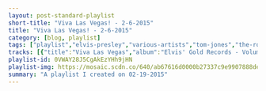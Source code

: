 ```yaml
---
layout: post-standard-playlist
short-title: "Viva Las Vegas! - 2-6-2015"
title: "Viva Las Vegas! - 2-6-2015"
category: [blog, playlist]
tags: ["playlist","elvis-presley","various-artists","tom-jones","the-rolling-stones","ohio-express","frank-sinatra","three-dog-night","tom-jones","julie-andrews,-charmian-carr,-heather-menzies,-nicholas-hammond,-duane-chase,-angela-cartwright,-debbie-turner,-kym-karath","louis-prima","dean-martin","rosemary-clooney","johnny-mathis","kay-starr","louis-prima","louis-prima","the-ratpack-crooners","elvis-presley","quincy-jones","david-holmes","claude-debussy,-philadelphia-orchestra,-eugene-ormandy"]
tracks: [{"title":"Viva Las Vegas","album":"Elvis' Gold Records - Volume 4","artists":"Elvis Presley"},{"title":"Luck Be A Lady Tonight","album":"Guys And Dolls","artists":"Various Artists"},{"title":"It's Not Unusual","album":"The Best Of Tom Jones 20th Century Masters The Millennium Collection","artists":"Tom Jones"},{"title":"Jumpin' Jack Flash - Mono Version","album":"Hot Rocks (1964-1971)","artists":"The Rolling Stones"},{"title":"Yummy Yummy Yummy (Re-Recorded)","album":"100 '50s & '60s Hits","artists":"Ohio Express"},{"title":"You're Getting To Be A Habit With Me - Remastered 1998","album":"Songs For Swingin' Lovers! (Remastered)","artists":"Frank Sinatra"},{"title":"Mama Told Me Not To Come","album":"We Are Marshall Soundtrack","artists":"Three Dog Night"},{"title":"She's A Lady","album":"Gold (1965 - 1975)","artists":"Tom Jones"},{"title":"My Favorite Things (Reprise)","album":"The Sound Of Music - 45th Anniversary Edition","artists":"Julie Andrews, Charmian Carr, Heather Menzies, Nicholas Hammond, Duane Chase, Angela Cartwright, Debbie Turner, Kym Karath"},{"title":"Just A Gigolo","album":"The Very Best Of Las Vegas","artists":"Louis Prima"},{"title":"Memories Are Made of This","album":"The Very Best Of Las Vegas","artists":"Dean Martin"},{"title":"Mambo Italiano","album":"The Very Best Of Las Vegas","artists":"Rosemary Clooney"},{"title":"Wonderful! Wonderful!","album":"The Very Best Of Las Vegas","artists":"Johnny Mathis"},{"title":"Wheel Of Fortune","album":"The Very Best Of Las Vegas","artists":"Kay Starr"},{"title":"Oh Marie","album":"The Very Best Of Las Vegas","artists":"Louis Prima"},{"title":"Jump, Jive, An’ Wail","album":"The Very Best Of Las Vegas","artists":"Louis Prima"},{"title":"Papa Loves Mambo","album":"40 - Worlds Greatest Swing – The only Ratpack Lounge Crooners Album to watch girls by...","artists":"The Ratpack Crooners"},{"title":"A Little Less Conversation","album":"Ocean's Eleven (Music from the Motion Picture)","artists":"Elvis Presley"},{"title":"Blues in the Night","album":"Ocean's Eleven (Music from the Motion Picture)","artists":"Quincy Jones"},{"title":"60 Million Chinese Man","album":"Ocean's Eleven (Music from the Motion Picture)","artists":"David Holmes"},{"title":"Claire de Lune","album":"Ocean's Eleven (Music from the Motion Picture)","artists":"Claude Debussy, Philadelphia Orchestra, Eugene Ormandy"}]
playlist-id: 0VWAY28J5CgAkEzYHh9jHN
playlist-img: https://mosaic.scdn.co/640/ab67616d0000b27337c9e9907888dea39387df7cab67616d0000b273b11b3fc3c89477a7dd473bd7ab67616d0000b273b91830af42c8ce5cd2f52d47ab67616d0000b273b9ea1c69fe9efbdc2df85a95
summary: "A playlist I created on 02-19-2015"
---
```

